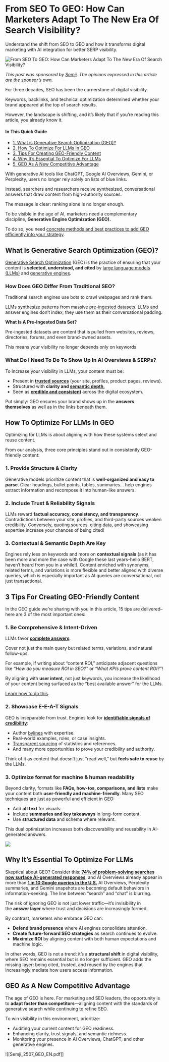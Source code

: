 # From SEO To GEO: How Can Marketers Adapt To The New Era Of Search Visibility?

Understand the shift from SEO to GEO and how it transforms digital marketing with AI integration for better SERP visibility.
   

![From SEO To GEO: How Can Marketers Adapt To The New Era Of Search Visibility?](https://www.searchenginejournal.com/wp-content/uploads/2025/09/featured-856.png)

_This post was sponsored by [Semji](https://semji.com/). The opinions expressed in this article are the sponsor’s own._

For three decades, SEO has been the cornerstone of digital visibility.

Keywords, backlinks, and technical optimization determined whether your brand appeared at the top of search results.

However, the landscape is shifting, and it’s likely that if you’re reading this article, you already know it.

#### In This Quick Guide

- [1. What is Generative Search Optimization (GEO)?](https://www.searchenginejournal.com/seo-geo-boost-visibility-semji-spa/556132/#what-is-generative-search-optimization-geo)
- [2. How To Optimize For LLMs In GEO](https://www.searchenginejournal.com/seo-geo-boost-visibility-semji-spa/556132/#how-to-optimize-for-llms-in-geo)
- [3. Tips For Creating GEO-Friendly Content](https://www.searchenginejournal.com/seo-geo-boost-visibility-semji-spa/556132/#3-tips-for-creating-geo-friendly-content)
- [4. Why It’s Essential To Optimize For LLMs](https://www.searchenginejournal.com/seo-geo-boost-visibility-semji-spa/556132/#why-it-s-essential-to-optimize-for-llms)
- [5. GEO As A New Competitive Advantage](https://www.searchenginejournal.com/seo-geo-boost-visibility-semji-spa/556132/#geo-as-a-new-competitive-advantage)

With generative AI tools like ChatGPT, Google AI Overviews, Gemini, or Perplexity, users no longer rely solely on lists of blue links.

Instead, searchers and researchers receive synthesized, conversational answers that draw content from high-authority sources.

The message is clear: ranking alone is no longer enough.

To be visible in the age of AI, marketers need a complementary discipline, **Generative Engine Optimization (GEO).**

To do so, you need [concrete methods and best practices to add GEO efficiently into your strategy](https://semji.com/ebooks/from-seo-to-geo?utm_campaign=2025_07_ebook_geo_sej&utm_medium=partner&utm_source=sej&utm_content=article).

## What Is Generative Search Optimization (GEO)?

[Generative Search Optimization](https://semji.com/ebooks/from-seo-to-geo/?utm_campaign=2025_07_ebook_geo_sej&utm_medium=partner&utm_source=sej&utm_content=article) (GEO) is the practice of ensuring that your content is **selected, understood, and cited** by [large language models (LLMs)](https://semji.com/ebooks/from-seo-to-geo/?utm_campaign=2025_07_ebook_geo_sej&utm_medium=partner&utm_source=sej&utm_content=article) and [generative engines](https://semji.com/ebooks/from-seo-to-geo/?utm_campaign=2025_07_ebook_geo_sej&utm_medium=partner&utm_source=sej&utm_content=article).

### How Does GEO Differ From Traditional SEO?

Traditional search engines use bots to crawl webpages and rank them.

LLMs synthesize patterns from massive [pre-ingested datasets](https://semji.com/ebooks/from-seo-to-geo/?utm_campaign=2025_07_ebook_geo_sej&utm_medium=partner&utm_source=sej&utm_content=article). LLMs and answer engines don’t index; they use them as their conversational padding.

**What Is A Pre-Ingested Data Set?**

Pre-ingested datasets are content that is pulled from websites, reviews, directories, forums, and even brand-owned assets.

This means your visibility no longer depends only on keywords

### What Do I Need To Do To Show Up In AI Overviews & SERPs?

To increase your visibility in LLMs, your content must be:

- Present in [**trusted sources**](https://semji.com/ebooks/from-seo-to-geo/?utm_campaign=2025_07_ebook_geo_sej&utm_medium=partner&utm_source=sej&utm_content=article) (your site, profiles, product pages, reviews).
- Structured with **clarity and [semantic depth](https://semji.com/ebooks/from-seo-to-geo/?utm_campaign=2025_07_ebook_geo_sej&utm_medium=partner&utm_source=sej&utm_content=article),**
- Seen as [**credible and consistent**](https://semji.com/ebooks/from-seo-to-geo/?utm_campaign=2025_07_ebook_geo_sej&utm_medium=partner&utm_source=sej&utm_content=article) across the digital ecosystem.

Put simply: GEO ensures your brand shows up in the **answers themselves** as well as in the links beneath them.

## How To Optimize For LLMs In GEO

Optimizing for LLMs is about aligning with how these systems select and reuse content.

From our analysis, three core principles stand out in consistently GEO-friendly content:

### 1. Provide Structure & Clarity

Generative models prioritize content that is **well-organized and easy to parse**. Clear headings, bullet points, tables, summaries… help engines extract information and recompose it into human-like answers.

### 2. Include Trust & Reliability Signals

LLMs reward **factual accuracy, consistency, and transparency**. Contradictions between your site, profiles, and third-party sources weaken credibility. Conversely, quoting sources, citing data, and showcasing expertise increase your chances of being cited!

### 3. Contextual & Semantic Depth Are Key

Engines rely less on keywords and more on **contextual signals** (as it has been more and more the case with Google these last years–hello BERT, haven’t heard from you in a while!). Content enriched with synonyms, related terms, and variations is more flexible and better aligned with diverse queries, which is especially important as AI queries are conversational, not just transactional.

## 3 Tips For Creating GEO-Friendly Content

In the GEO guide we’re sharing with you in this article, 15 tips are delivered–here are 3 of the most important ones:

### 1. Be Comprehensive & Intent-Driven

LLMs favor [**complete answers**](https://semji.com/ebooks/from-seo-to-geo/?utm_campaign=2025_07_ebook_geo_sej&utm_medium=partner&utm_source=sej&utm_content=article).

Cover not just the main query but related terms, variations, and natural follow-ups.

For example, if writing about “content ROI,” anticipate adjacent questions like _“How do you measure ROI in SEO?”_ or _“What KPIs prove content ROI?”_!

By aligning with **user intent**, not just keywords, you increase the likelihood of your content being surfaced as the “best available answer” for the LLMs.

[Learn how to do this](https://semji.com/ebooks/from-seo-to-geo/?utm_campaign=2025_07_ebook_geo_sej&utm_medium=partner&utm_source=sej&utm_content=article).

### 2. Showcase E-E-A-T Signals

GEO is inseparable from trust. Engines look for [**identifiable signals of credibility**](https://semji.com/ebooks/from-seo-to-geo/?utm_campaign=2025_07_ebook_geo_sej&utm_medium=partner&utm_source=sej&utm_content=article):

- Author [bylines](https://semji.com/ebooks/from-seo-to-geo/?utm_campaign=2025_07_ebook_geo_sej&utm_medium=partner&utm_source=sej&utm_content=article) with expertise.
- Real-world examples, roles, or case insights.
- [Transparent sourcing](https://semji.com/ebooks/from-seo-to-geo/?utm_campaign=2025_07_ebook_geo_sej&utm_medium=partner&utm_source=sej&utm_content=article) of statistics and references.
- And many more opportunities to prove your credibility and authority.

Think of it as content that doesn’t just “read well,” but **feels safe to reuse** by the LLMs.

### 3. Optimize format for machine & human readability

Beyond clarity, formats like **FAQs, how-tos, comparisons, and lists** make your content both **user-friendly and machine-friendly**. Many SEO techniques are just as powerful and efficient in GEO:

- Add **alt text** for visuals.
- Include **summaries and key takeaways** in long-form content.
- Use **structured data** and schema where relevant.

This dual optimization increases both discoverability and reusability in AI-generated answers.

[![](https://www.searchenginejournal.com/wp-content/uploads/2025/09/extract_ebook-580.png)](https://www.searchenginejournal.com/wp-content/uploads/2025/09/extract_ebook-580.png)

## Why It’s Essential To Optimize For LLMs

Skeptical about GEO? Consider this: [**74% of problem-solving searches now surface AI-generated responses**](https://www.searchenginejournal.com/google-ai-overviews-found-in-74-of-problem-solving-queries/538504/), and AI Overviews already appear in more than [**1 in 10 Google queries in the U.S.**](https://www.searchenginejournal.com/google-ai-overviews-drive-10-more-queries-per-q2-earnings/551927/) AI Overviews, Perplexity summaries, and Gemini snapshots are becoming default behaviors in information-seeking. The line between “search” and “chat” is blurring.

The risk of ignoring GEO is not just lower traffic—it’s invisibility in the **answer layer** where trust and decisions are increasingly formed.

By contrast, marketers who embrace GEO can:

- **Defend brand presence** where AI engines consolidate attention.
- **Create future-forward SEO strategies** as search continues to evolve.
- **Maximize ROI** by aligning content with both human expectations and machine logic.

In other words, GEO is not a trend: it’s a **structural shift** in digital visibility, where SEO remains essential but is no longer sufficient. GEO adds the missing layer: being cited, trusted, and reused by the engines that increasingly mediate how users access information.

## GEO As A New Competitive Advantage

The age of GEO is here. For marketing and SEO leaders, the opportunity is to **adapt faster than competitors**—aligning content with the standards of generative search while continuing to refine SEO.

To win visibility in this environment, prioritize:

- Auditing your current content for GEO readiness.
- Enhancing clarity, trust signals, and semantic richness.
- Monitoring your presence in AI Overviews, ChatGPT, and other generative engines.

![[Semji_2507_GEO_EN.pdf]]